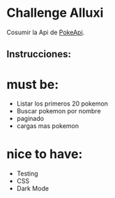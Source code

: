# Challenge Alluxi

Cosumir la Api de [PokeApi](https://pokeapi.co/api/v2/).

## Instrucciones:

# must be:

- Listar los primeros 20 pokemon
- Buscar pokemon por nombre
- paginado
- cargas mas pokemon

# nice to have:

- Testing
- CSS
- Dark Mode